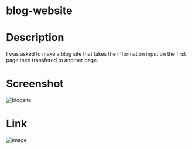# blog-website
# Description
I was asked to make a blog site that takes the information input on the first page then transfered to another page.

# Screenshot
![blogsite](https://github.com/cbogart91/blog-website/assets/166065354/3e2ee852-7042-4e1a-951b-ec770259f6d2)

# Link
![image](https://github.com/cbogart91/blog-website/assets/166065354/c3afc1ba-ce93-4835-bd03-fb86e6cc452d)
